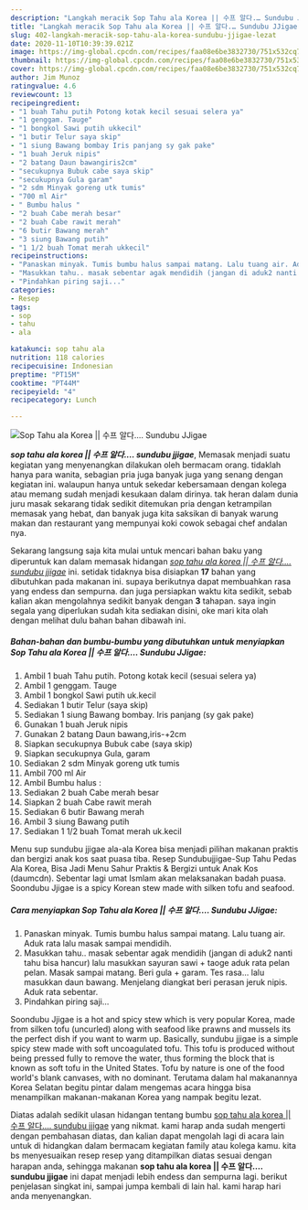 ```yaml
---
description: "Langkah meracik Sop Tahu ala Korea || 수프 알다.… Sundubu JJigae Lezat"
title: "Langkah meracik Sop Tahu ala Korea || 수프 알다.… Sundubu JJigae Lezat"
slug: 402-langkah-meracik-sop-tahu-ala-korea-sundubu-jjigae-lezat
date: 2020-11-10T10:39:39.021Z
image: https://img-global.cpcdn.com/recipes/faa08e6be3832730/751x532cq70/sop-tahu-ala-korea-수프-알다…-sundubu-jjigae-foto-resep-utama.jpg
thumbnail: https://img-global.cpcdn.com/recipes/faa08e6be3832730/751x532cq70/sop-tahu-ala-korea-수프-알다…-sundubu-jjigae-foto-resep-utama.jpg
cover: https://img-global.cpcdn.com/recipes/faa08e6be3832730/751x532cq70/sop-tahu-ala-korea-수프-알다…-sundubu-jjigae-foto-resep-utama.jpg
author: Jim Munoz
ratingvalue: 4.6
reviewcount: 13
recipeingredient:
- "1 buah Tahu putih Potong kotak kecil sesuai selera ya"
- "1 genggam. Tauge"
- "1 bongkol Sawi putih ukkecil"
- "1 butir Telur saya skip"
- "1 siung Bawang bombay Iris panjang sy gak pake"
- "1 buah Jeruk nipis"
- "2 batang Daun bawangiris2cm"
- "secukupnya Bubuk cabe saya skip"
- "secukupnya Gula garam"
- "2 sdm Minyak goreng utk tumis"
- "700 ml Air"
- " Bumbu halus "
- "2 buah Cabe merah besar"
- "2 buah Cabe rawit merah"
- "6 butir Bawang merah"
- "3 siung Bawang putih"
- "1 1/2 buah Tomat merah ukkecil"
recipeinstructions:
- "Panaskan minyak. Tumis bumbu halus sampai matang. Lalu tuang air. Aduk rata lalu masak sampai mendidih."
- "Masukkan tahu.. masak sebentar agak mendidih (jangan di aduk2 nanti tahu bisa hancur) lalu masukkan sayuran sawi + taoge aduk rata pelan pelan. Masak sampai matang. Beri gula + garam. Tes rasa... lalu masukkan daun bawang. Menjelang diangkat beri perasan jeruk nipis. Aduk rata sebentar."
- "Pindahkan piring saji..."
categories:
- Resep
tags:
- sop
- tahu
- ala

katakunci: sop tahu ala 
nutrition: 118 calories
recipecuisine: Indonesian
preptime: "PT15M"
cooktime: "PT44M"
recipeyield: "4"
recipecategory: Lunch

---
```



![Sop Tahu ala Korea || 수프 알다.… Sundubu JJigae](https://img-global.cpcdn.com/recipes/faa08e6be3832730/751x532cq70/sop-tahu-ala-korea-수프-알다…-sundubu-jjigae-foto-resep-utama.jpg)

<b><i>sop tahu ala korea || 수프 알다.… sundubu jjigae</i></b>, Memasak menjadi suatu kegiatan yang menyenangkan dilakukan oleh bermacam orang. tidaklah hanya para wanita, sebagian pria juga banyak juga yang senang dengan kegiatan ini. walaupun hanya untuk sekedar kebersamaan dengan kolega atau memang sudah menjadi kesukaan dalam dirinya. tak heran dalam dunia juru masak sekarang tidak sedikit ditemukan pria dengan ketrampilan memasak yang hebat, dan banyak juga kita saksikan di banyak warung makan dan restaurant yang mempunyai koki cowok sebagai chef andalan nya.


Sekarang langsung saja kita mulai untuk mencari bahan baku yang diperuntuk kan dalam memasak hidangan <u><i>sop tahu ala korea || 수프 알다.… sundubu jjigae</i></u> ini. setidak tidaknya bisa disiapkan <b>17</b> bahan yang dibutuhkan pada makanan ini. supaya berikutnya dapat membuahkan rasa yang endess dan sempurna. dan juga persiapkan waktu kita sedikit, sebab kalian akan mengolahnya sedikit banyak dengan <b>3</b> tahapan. saya ingin segala yang diperlukan sudah kita sediakan disini, oke mari kita olah dengan melihat dulu bahan bahan dibawah ini.

<!--inarticleads1-->

##### Bahan-bahan dan bumbu-bumbu yang dibutuhkan untuk menyiapkan Sop Tahu ala Korea || 수프 알다.… Sundubu JJigae:

1. Ambil 1 buah Tahu putih. Potong kotak kecil (sesuai selera ya)
1. Ambil 1 genggam. Tauge
1. Ambil 1 bongkol Sawi putih uk.kecil
1. Sediakan 1 butir Telur (saya skip)
1. Sediakan 1 siung Bawang bombay. Iris panjang (sy gak pake)
1. Gunakan 1 buah Jeruk nipis
1. Gunakan 2 batang Daun bawang,iris-+2cm
1. Siapkan secukupnya Bubuk cabe (saya skip)
1. Siapkan secukupnya Gula, garam
1. Sediakan 2 sdm Minyak goreng utk tumis
1. Ambil 700 ml Air
1. Ambil  Bumbu halus :
1. Sediakan 2 buah Cabe merah besar
1. Siapkan 2 buah Cabe rawit merah
1. Sediakan 6 butir Bawang merah
1. Ambil 3 siung Bawang putih
1. Sediakan 1 1/2 buah Tomat merah uk.kecil


Menu sup sundubu jjigae ala-ala Korea bisa menjadi pilihan makanan praktis dan bergizi anak kos saat puasa tiba. Resep Sundubujjigae-Sup Tahu Pedas Ala Korea, Bisa Jadi Menu Sahur Praktis &amp; Bergizi untuk Anak Kos (daumcdn). Sebentar lagi umat Ismlam akan melaksanakan badah puasa. Soondubu Jjigae is a spicy Korean stew made with silken tofu and seafood. 

<!--inarticleads2-->

##### Cara menyiapkan Sop Tahu ala Korea || 수프 알다.… Sundubu JJigae:

1. Panaskan minyak. Tumis bumbu halus sampai matang. Lalu tuang air. Aduk rata lalu masak sampai mendidih.
1. Masukkan tahu.. masak sebentar agak mendidih (jangan di aduk2 nanti tahu bisa hancur) lalu masukkan sayuran sawi + taoge aduk rata pelan pelan. Masak sampai matang. Beri gula + garam. Tes rasa... lalu masukkan daun bawang. Menjelang diangkat beri perasan jeruk nipis. Aduk rata sebentar.
1. Pindahkan piring saji...


Soondubu Jjigae is a hot and spicy stew which is very popular Korea, made from silken tofu (uncurled) along with seafood like prawns and mussels its the perfect dish if you want to warm up. Basically, sundubu jjigae is a simple spicy stew made with soft uncoagulated tofu. This tofu is produced without being pressed fully to remove the water, thus forming the block that is known as soft tofu in the United States. Tofu by nature is one of the food world&#39;s blank canvases, with no dominant. Terutama dalam hal makanannya Korea Selatan begitu pintar dalam mengemas acara hingga bisa menampilkan makanan-makanan Korea yang nampak begitu lezat. 

Diatas adalah sedikit ulasan hidangan tentang bumbu <u>sop tahu ala korea || 수프 알다.… sundubu jjigae</u> yang nikmat. kami harap anda sudah mengerti dengan pembahasan diatas, dan kalian dapat mengolah lagi di acara lain untuk di hidangkan dalam bermacam kegiatan family atau kolega kamu. kita bs menyesuaikan resep resep yang ditampilkan diatas sesuai dengan harapan anda, sehingga makanan <b>sop tahu ala korea || 수프 알다.… sundubu jjigae</b> ini dapat menjadi lebih endess dan sempurna lagi. berikut penjelasan singkat ini, sampai jumpa kembali di lain hal. kami harap hari anda menyenangkan.
